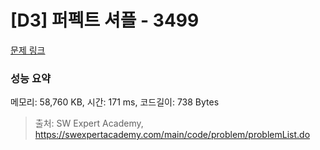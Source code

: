 # [D3] 퍼펙트 셔플 - 3499 

[문제 링크](https://swexpertacademy.com/main/code/problem/problemDetail.do?contestProbId=AWGsRbk6AQIDFAVW) 

### 성능 요약

메모리: 58,760 KB, 시간: 171 ms, 코드길이: 738 Bytes



> 출처: SW Expert Academy, https://swexpertacademy.com/main/code/problem/problemList.do